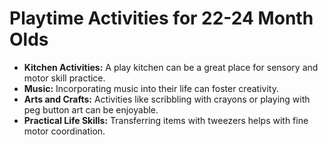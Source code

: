 
# Playtime Activities for 22-24 Month Olds

*   **Kitchen Activities:** A play kitchen can be a great place for sensory and motor skill practice.
*   **Music:** Incorporating music into their life can foster creativity.
*   **Arts and Crafts:** Activities like scribbling with crayons or playing with peg button art can be enjoyable.
*   **Practical Life Skills:** Transferring items with tweezers helps with fine motor coordination.
